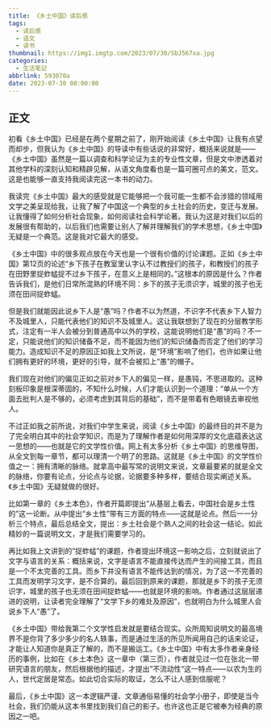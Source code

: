 ```yaml
---
title: 《乡土中国》读后感
tags:
  - 读后感
  - 语文
  - 读书
thumbnail: https://img1.imgtp.com/2023/07/30/SbJ567xa.jpg
categories:
  - 生活笔记
abbrlink: 593070a
date: 2023-07-30 00:00:00
---
```


## 正文

初看《乡土中国》已经是在两个星期之前了，刚开始阅读《乡土中国》让我有点望而却步，但我认为《乡土中国》的导读中有些话说的非常好，概括来说就是——《乡土中国》虽然是一篇以调查和科学论证为主的专业性文章，但是文中渗透着对其他学科的深刻认知和精辟见解，从语文角度看也是一篇可圈可点的美文，范文。这是也能够一直支持我阅读完这一本书的动力。

我读完《乡土中国》最大的感受就是它能够把一个我可能一生都不会涉猎的领域用文学之美呈现给我，让我了解了中国这一个典型的乡土社会的历史，变迁与发展。让我懂得了如何分析社会现象，如何阅读社会科学论著。我认为这是对我们以后的发展很有帮助的，以后我们也需要让别人了解并理解我们的学术思想，《乡土中国》无疑是一个典范。这是我对它最大的感受。

《乡土中国》中的很多观点放在今天也是一个很有价值的讨论课题。正如《乡土中国》第12页的论述“乡下孩子在教室里认字认不过教授们的孩子，和教授们的孩子在田野里捉蚱蜢捉不过乡下孩子，在意义上是相同的。”这根本的原因是什么？作者告诉我们，是他们日常所混熟的环境不同：乡下的孩子无须识字，城里的孩子也无须在田间捉蚱蜢。

但是我们就能因此说乡下人是“愚”吗？作者不以为然道，不识字不代表乡下人智力不及城里人，只能代表他们的知识不及城里人。这让我联想到了现在的分层教学形式，注定有一半人会被分到普通高中以外的学校，这能说明他们是“愚”的吗？不一定，只能说他们的知识储备不足，而不能因为他们的知识储备而否定了他们的学习能力。造成知识不足的原因正如我上文所说，是“环境”影响了他们，也许如果让他们拥有更好的环境，更好的引导，就不会被扣上“愚”的帽子。

我们现在对他们的偏见正如之前对乡下人的偏见一样，是愚钝，不思进取的。这种刻板印象是根深蒂固的，不知什么时候，人们才能认识到一个道理：“单从一个方面去批判人是不够的，必须考虑到其背后的基础”，而不是带着有色眼镜去审视他人。

不过正如我之前所说，对我们中学生来说，阅读《乡土中国》的最终目的并不是为了完全明白其中的社会学知识，而是为了理解作者是如何用深厚的文化底蕴表达这一思想的——也就是它的文学性价值。网上有太多分析《乡土中国》的思维导图，从全文到每一章节，都可以理清一个明了的思路。这就是《乡土中国》的文学性价值之一：拥有清晰的脉络。就拿高中最写常的说明文来说，文章最要紧的就是全文的脉络，你要有论点，分论点与论据，论据要多种多样，要结合现实阐述关系。《乡土中国》无疑就做的很好。

比如第一章的《乡土本色》，作者开篇即提出“从基层上看去，中国社会是乡土性的”这一论断。从中提出“乡土性”带有三方面的特点——这就是论点。然后一一分析三个特点，最后总结全文，提出：乡土社会是个熟人之间的社会这一结论。如此精妙的一篇说明文文，才是我们需要学习的。

再比如我上文讲到的“捉蚱蜢”的课题，作者提出环境这一影响之后，立刻就说出了文字与语言的关系：概括来说，文字是语言不能直接传达而产生的间接工具，而且是一个不太完善的工具。而乡下并没有语言不能传达到的情况，为了这一不完善的工具而发明学习文字，是不合算的。最后回到原来的课题，那就是乡下的孩子无须识字，城里的孩子也无须在田间捉蚱蜢——也就是环境的影响。作者通过这层层递进的说明，让读者完全理解了“文学下乡的难处及原因”，也就明白为什么城里人会说乡下人“愚”了。

《乡土中国》带给我第二个文学性启发就是要结合现实。众所周知说明文的最高境界不是你背了多少多少的名人轶事，而是通过生活的所见所闻用自己的话来论证，才能让人知道你是真正了解的，而不是搬运工。《乡土中国》中有太多作者亲身经历的事例，比如在《乡土本色》这一章中（第三页），作者就见过一位在张北一带研究语言的朋友，然后根据他的描述，才提出”不流动性“这一特点——以农为生的人，世代定居是常态。如此切合实际的取证，怎么不让人感到信服呢？

最后，《乡土中国》这一本逻辑严谨、文章通俗易懂的社会学小册子，即使是当今社会，我们仍能从这本书里找到我们自己的影子。也许这也正是它被奉为经典的原因之一吧。